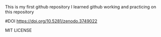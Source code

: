 This is my first github repository
I learned github working and practicing on this repository

#DOI
https://doi.org/10.5281/zenodo.3749022

MIT LICENSE
